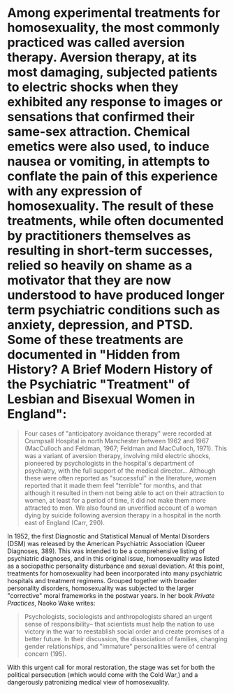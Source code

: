 # Among experimental treatments for homosexuality, the most commonly practiced was called aversion therapy. Aversion therapy, at its most damaging, subjected patients to electric shocks when they exhibited any response to images or sensations that confirmed their same-sex attraction. Chemical emetics were also used, to induce nausea or vomiting, in attempts to conflate the pain of this experience with any expression of homosexuality. The result of these treatments, while often documented by practitioners themselves as resulting in short-term successes, relied so heavily on shame as a motivator that they are now understood to have produced longer term psychiatric conditions such as anxiety, depression, and PTSD. Some of these treatments are documented in "Hidden from History? A Brief Modern History of the Psychiatric "Treatment" of Lesbian and Bisexual Women in England":

> Four cases of "anticipatory avoidance therapy" were recorded at Crumpsall Hospital in north Manchester between 1962 and 1967 (MacCulloch and Feldman, 1967; Feldman and MacCulloch, 1971). This was a variant of aversion therapy, involving mild electric shocks, pioneered by psychologists in the hospital's department of psychiatry, with the full support of the medical director… Although these were often reported as "successful" in the literature, women reported that it made them feel "terrible" for months, and that although it resulted in them not being able to act on their attraction to women, at least for a period of time, it did not make them more attracted to men. We also found an unverified account of a woman dying by suicide following aversion therapy in a hospital in the north east of England (Carr, 290).

In 1952, the first Diagnostic and Statistical Manual of Mental Disorders (DSM) was released by the American Psychiatric Association (Queer Diagnoses, 389). This was intended to be a comprehensive listing of psychiatric diagnoses, and in this original issue, homosexuality was listed as a sociopathic personality disturbance and sexual deviation. At this point, treatments for homosexuality had been incorporated into many psychiatric hospitals and treatment regimens. Grouped together with broader personality disorders, homosexuality was subjected to the larger "corrective" moral frameworks in the postwar years.  In her book _Private Practices_, Naoko Wake writes:

> Psychologists, sociologists and anthropologists shared an urgent sense of responsibility– that scientists must help the nation to use victory in the war to reestablish social order and create promises of a better future.  In their discussion, the dissociation of families, changing gender relationships, and "immature" personalities were of central concern (195).

With this urgent call for moral restoration, the stage was set for both the political persecution (which would come with the Cold War,) and a dangerously patronizing medical view of homosexuality.
